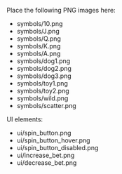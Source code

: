 Place the following PNG images here:
- symbols/10.png
- symbols/J.png
- symbols/Q.png
- symbols/K.png
- symbols/A.png
- symbols/dog1.png
- symbols/dog2.png
- symbols/dog3.png
- symbols/toy1.png
- symbols/toy2.png
- symbols/wild.png
- symbols/scatter.png

UI elements:
- ui/spin_button.png
- ui/spin_button_hover.png
- ui/spin_button_disabled.png
- ui/increase_bet.png
- ui/decrease_bet.png
